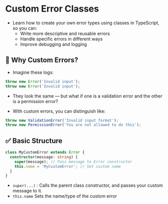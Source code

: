 # Custom Error Classes

- Learn how to create your own error types using classes in TypeScript, so you can:
  - Write more descriptive and reusable errors
  - Handle specific errors in different ways
  - Improve debugging and logging

## 🧠 Why Custom Errors?

- Imagine these logs:

```ts
throw new Error('Invalid input');
throw new Error('Invalid input');
```

- They look the same — but what if one is a validation error and the other is a permission error?

- With custom errors, you can distinguish like:

```ts
throw new ValidationError('Invalid input format');
throw new PermissionError('You are not allowed to do this');
```

## ✅ Basic Structure

```ts
class MyCustomError extends Error {
  constructor(message: string) {
    super(message); // Pass message to Error constructor
    this.name = 'MyCustomError'; // Set custom name
  }
}
```

- `super(...)` : Calls the parent class constructor, and passes your custom message to it.
- `this.name` Sets the name/type of the custom error
